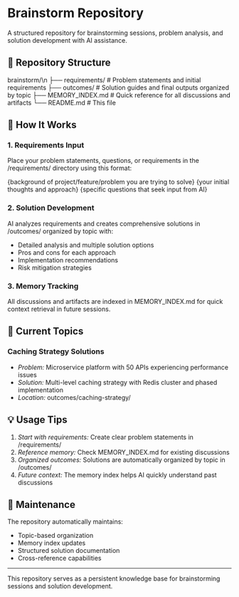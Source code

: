 # Brainstorm Repository

A structured repository for brainstorming sessions, problem analysis, and solution development with AI assistance.

## 📁 Repository Structure


brainstorm/\n
├── requirements/           # Problem statements and initial requirements
├── outcomes/              # Solution guides and final outputs organized by topic
├── MEMORY_INDEX.md        # Quick reference for all discussions and artifacts
└── README.md             # This file


## 🚀 How It Works

### 1. Requirements Input
Place your problem statements, questions, or requirements in the /requirements/ directory using this format:

{background of project/feature/problem you are trying to solve}
{your initial thoughts and approach}
{specific questions that seek input from AI}


### 2. Solution Development
AI analyzes requirements and creates comprehensive solutions in /outcomes/ organized by topic with:
- Detailed analysis and multiple solution options
- Pros and cons for each approach
- Implementation recommendations
- Risk mitigation strategies

### 3. Memory Tracking
All discussions and artifacts are indexed in MEMORY_INDEX.md for quick context retrieval in future sessions.

## 🎯 Current Topics

### Caching Strategy Solutions
- *Problem:* Microservice platform with 50 APIs experiencing performance issues
- *Solution:* Multi-level caching strategy with Redis cluster and phased implementation
- *Location:* outcomes/caching-strategy/

## 💡 Usage Tips

1. *Start with requirements:* Create clear problem statements in /requirements/
2. *Reference memory:* Check MEMORY_INDEX.md for existing discussions
3. *Organized outcomes:* Solutions are automatically organized by topic in /outcomes/
4. *Future context:* The memory index helps AI quickly understand past discussions

## 🔄 Maintenance

The repository automatically maintains:
- Topic-based organization
- Memory index updates
- Structured solution documentation
- Cross-reference capabilities

---

This repository serves as a persistent knowledge base for brainstorming sessions and solution development.
